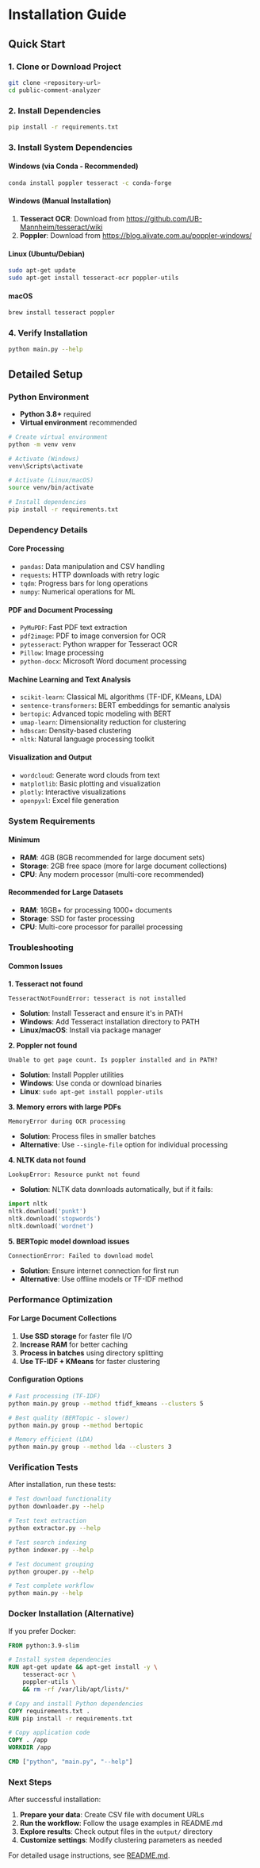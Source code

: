 # Installation Guide

## Quick Start

### 1. Clone or Download Project
```bash
git clone <repository-url>
cd public-comment-analyzer
```

### 2. Install Dependencies
```bash
pip install -r requirements.txt
```

### 3. Install System Dependencies

#### Windows (via Conda - Recommended)
```bash
conda install poppler tesseract -c conda-forge
```

#### Windows (Manual Installation)
1. **Tesseract OCR**: Download from https://github.com/UB-Mannheim/tesseract/wiki
2. **Poppler**: Download from https://blog.alivate.com.au/poppler-windows/

#### Linux (Ubuntu/Debian)
```bash
sudo apt-get update
sudo apt-get install tesseract-ocr poppler-utils
```

#### macOS
```bash
brew install tesseract poppler
```

### 4. Verify Installation
```bash
python main.py --help
```

## Detailed Setup

### Python Environment
- **Python 3.8+** required
- **Virtual environment** recommended

```bash
# Create virtual environment
python -m venv venv

# Activate (Windows)
venv\Scripts\activate

# Activate (Linux/macOS)
source venv/bin/activate

# Install dependencies
pip install -r requirements.txt
```

### Dependency Details

#### Core Processing
- `pandas`: Data manipulation and CSV handling
- `requests`: HTTP downloads with retry logic
- `tqdm`: Progress bars for long operations
- `numpy`: Numerical operations for ML

#### PDF and Document Processing
- `PyMuPDF`: Fast PDF text extraction
- `pdf2image`: PDF to image conversion for OCR
- `pytesseract`: Python wrapper for Tesseract OCR
- `Pillow`: Image processing
- `python-docx`: Microsoft Word document processing

#### Machine Learning and Text Analysis
- `scikit-learn`: Classical ML algorithms (TF-IDF, KMeans, LDA)
- `sentence-transformers`: BERT embeddings for semantic analysis
- `bertopic`: Advanced topic modeling with BERT
- `umap-learn`: Dimensionality reduction for clustering
- `hdbscan`: Density-based clustering
- `nltk`: Natural language processing toolkit

#### Visualization and Output
- `wordcloud`: Generate word clouds from text
- `matplotlib`: Basic plotting and visualization
- `plotly`: Interactive visualizations
- `openpyxl`: Excel file generation

### System Requirements

#### Minimum
- **RAM**: 4GB (8GB recommended for large document sets)
- **Storage**: 2GB free space (more for large document collections)
- **CPU**: Any modern processor (multi-core recommended)

#### Recommended for Large Datasets
- **RAM**: 16GB+ for processing 1000+ documents
- **Storage**: SSD for faster processing
- **CPU**: Multi-core processor for parallel processing

### Troubleshooting

#### Common Issues

**1. Tesseract not found**
```
TesseractNotFoundError: tesseract is not installed
```
- **Solution**: Install Tesseract and ensure it's in PATH
- **Windows**: Add Tesseract installation directory to PATH
- **Linux/macOS**: Install via package manager

**2. Poppler not found**
```
Unable to get page count. Is poppler installed and in PATH?
```
- **Solution**: Install Poppler utilities
- **Windows**: Use conda or download binaries
- **Linux**: `sudo apt-get install poppler-utils`

**3. Memory errors with large PDFs**
```
MemoryError during OCR processing
```
- **Solution**: Process files in smaller batches
- **Alternative**: Use `--single-file` option for individual processing

**4. NLTK data not found**
```
LookupError: Resource punkt not found
```
- **Solution**: NLTK data downloads automatically, but if it fails:
```python
import nltk
nltk.download('punkt')
nltk.download('stopwords')
nltk.download('wordnet')
```

**5. BERTopic model download issues**
```
ConnectionError: Failed to download model
```
- **Solution**: Ensure internet connection for first run
- **Alternative**: Use offline models or TF-IDF method

### Performance Optimization

#### For Large Document Collections
1. **Use SSD storage** for faster file I/O
2. **Increase RAM** for better caching
3. **Process in batches** using directory splitting
4. **Use TF-IDF + KMeans** for faster clustering

#### Configuration Options
```bash
# Fast processing (TF-IDF)
python main.py group --method tfidf_kmeans --clusters 5

# Best quality (BERTopic - slower)
python main.py group --method bertopic

# Memory efficient (LDA)
python main.py group --method lda --clusters 3
```

### Verification Tests

After installation, run these tests:

```bash
# Test download functionality
python downloader.py --help

# Test text extraction
python extractor.py --help

# Test search indexing
python indexer.py --help

# Test document grouping
python grouper.py --help

# Test complete workflow
python main.py --help
```

### Docker Installation (Alternative)

If you prefer Docker:

```dockerfile
FROM python:3.9-slim

# Install system dependencies
RUN apt-get update && apt-get install -y \
    tesseract-ocr \
    poppler-utils \
    && rm -rf /var/lib/apt/lists/*

# Copy and install Python dependencies
COPY requirements.txt .
RUN pip install -r requirements.txt

# Copy application code
COPY . /app
WORKDIR /app

CMD ["python", "main.py", "--help"]
```

### Next Steps

After successful installation:

1. **Prepare your data**: Create CSV file with document URLs
2. **Run the workflow**: Follow the usage examples in README.md
3. **Explore results**: Check output files in the `output/` directory
4. **Customize settings**: Modify clustering parameters as needed

For detailed usage instructions, see [README.md](README.md).
